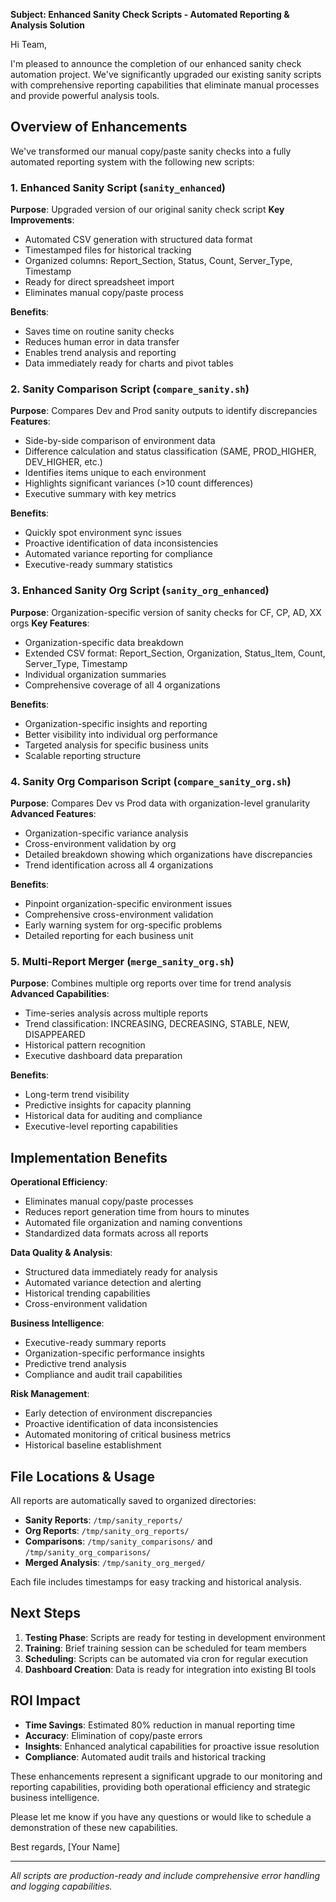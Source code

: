 **Subject: Enhanced Sanity Check Scripts - Automated Reporting & Analysis Solution**

Hi Team,

I'm pleased to announce the completion of our enhanced sanity check automation project. We've significantly upgraded our existing sanity scripts with comprehensive reporting capabilities that eliminate manual processes and provide powerful analysis tools.

## **Overview of Enhancements**

We've transformed our manual copy/paste sanity checks into a fully automated reporting system with the following new scripts:

### **1. Enhanced Sanity Script (`sanity_enhanced`)**
**Purpose**: Upgraded version of our original sanity check script
**Key Improvements**:
- Automated CSV generation with structured data format
- Timestamped files for historical tracking
- Organized columns: Report_Section, Status, Count, Server_Type, Timestamp
- Ready for direct spreadsheet import
- Eliminates manual copy/paste process

**Benefits**:
- Saves time on routine sanity checks
- Reduces human error in data transfer
- Enables trend analysis and reporting
- Data immediately ready for charts and pivot tables

### **2. Sanity Comparison Script (`compare_sanity.sh`)**
**Purpose**: Compares Dev and Prod sanity outputs to identify discrepancies
**Features**:
- Side-by-side comparison of environment data
- Difference calculation and status classification (SAME, PROD_HIGHER, DEV_HIGHER, etc.)
- Identifies items unique to each environment
- Highlights significant variances (>10 count differences)
- Executive summary with key metrics

**Benefits**:
- Quickly spot environment sync issues
- Proactive identification of data inconsistencies
- Automated variance reporting for compliance
- Executive-ready summary statistics

### **3. Enhanced Sanity Org Script (`sanity_org_enhanced`)**
**Purpose**: Organization-specific version of sanity checks for CF, CP, AD, XX orgs
**Key Features**:
- Organization-specific data breakdown
- Extended CSV format: Report_Section, Organization, Status_Item, Count, Server_Type, Timestamp
- Individual organization summaries
- Comprehensive coverage of all 4 organizations

**Benefits**:
- Organization-specific insights and reporting
- Better visibility into individual org performance
- Targeted analysis for specific business units
- Scalable reporting structure

### **4. Sanity Org Comparison Script (`compare_sanity_org.sh`)**
**Purpose**: Compares Dev vs Prod data with organization-level granularity
**Advanced Features**:
- Organization-specific variance analysis
- Cross-environment validation by org
- Detailed breakdown showing which organizations have discrepancies
- Trend identification across all 4 organizations

**Benefits**:
- Pinpoint organization-specific environment issues
- Comprehensive cross-environment validation
- Early warning system for org-specific problems
- Detailed reporting for each business unit

### **5. Multi-Report Merger (`merge_sanity_org.sh`)**
**Purpose**: Combines multiple org reports over time for trend analysis
**Advanced Capabilities**:
- Time-series analysis across multiple reports
- Trend classification: INCREASING, DECREASING, STABLE, NEW, DISAPPEARED
- Historical pattern recognition
- Executive dashboard data preparation

**Benefits**:
- Long-term trend visibility
- Predictive insights for capacity planning
- Historical data for auditing and compliance
- Executive-level reporting capabilities

## **Implementation Benefits**

**Operational Efficiency**:
- Eliminates manual copy/paste processes
- Reduces report generation time from hours to minutes
- Automated file organization and naming conventions
- Standardized data formats across all reports

**Data Quality & Analysis**:
- Structured data immediately ready for analysis
- Automated variance detection and alerting
- Historical trending capabilities
- Cross-environment validation

**Business Intelligence**:
- Executive-ready summary reports
- Organization-specific performance insights
- Predictive trend analysis
- Compliance and audit trail capabilities

**Risk Management**:
- Early detection of environment discrepancies
- Proactive identification of data inconsistencies
- Automated monitoring of critical business metrics
- Historical baseline establishment

## **File Locations & Usage**

All reports are automatically saved to organized directories:
- **Sanity Reports**: `/tmp/sanity_reports/`
- **Org Reports**: `/tmp/sanity_org_reports/`
- **Comparisons**: `/tmp/sanity_comparisons/` and `/tmp/sanity_org_comparisons/`
- **Merged Analysis**: `/tmp/sanity_org_merged/`

Each file includes timestamps for easy tracking and historical analysis.

## **Next Steps**

1. **Testing Phase**: Scripts are ready for testing in development environment
2. **Training**: Brief training session can be scheduled for team members
3. **Scheduling**: Scripts can be automated via cron for regular execution
4. **Dashboard Creation**: Data is ready for integration into existing BI tools

## **ROI Impact**

- **Time Savings**: Estimated 80% reduction in manual reporting time
- **Accuracy**: Elimination of copy/paste errors
- **Insights**: Enhanced analytical capabilities for proactive issue resolution
- **Compliance**: Automated audit trails and historical tracking

These enhancements represent a significant upgrade to our monitoring and reporting capabilities, providing both operational efficiency and strategic business intelligence.

Please let me know if you have any questions or would like to schedule a demonstration of these new capabilities.

Best regards,
[Your Name]

---
*All scripts are production-ready and include comprehensive error handling and logging capabilities.*